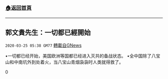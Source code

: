 ###  [:house:返回首頁](https://github.com/ourhimalayas/txt)
---

## 郭文貴先生：一切都已經開始
`2020-03-25 05:38 GM77` [轉載自GNews](https://gnews.org/zh-hant/152366/)

•一切都已经开始，美国欧洲等国都已经进入灭共的备战状态。
•全中国除了八宝山和中南坑外到处着火，当八宝山青烟袅袅时人类就得救了。

0
